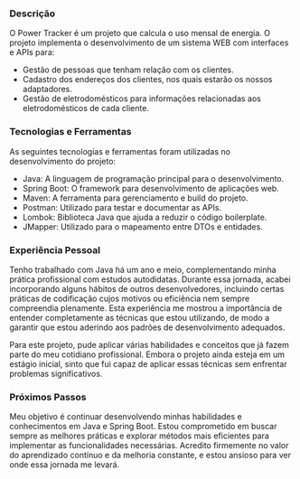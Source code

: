 ### Descrição
 O Power Tracker é um projeto que calcula o uso mensal de energia. O projeto implementa o desenvolvimento de um sistema WEB com interfaces e APIs para:

- Gestão de pessoas que tenham relação com os clientes.
- Cadastro dos endereços dos clientes, nos quais estarão os nossos adaptadores.
- Gestão de eletrodomésticos para informações relacionadas aos eletrodomésticos de cada cliente.

### Tecnologias e Ferramentas
As seguintes tecnologias e ferramentas foram utilizadas no desenvolvimento do projeto:

- Java: A linguagem de programação principal para o desenvolvimento.
- Spring Boot: O framework para desenvolvimento de aplicações web.
- Maven: A ferramenta para gerenciamento e build do projeto.
- Postman: Utilizado para testar e documentar as APIs.
- Lombok: Biblioteca Java que ajuda a reduzir o código boilerplate.
- JMapper: Utilizado para o mapeamento entre DTOs e entidades.

### Experiência Pessoal
Tenho trabalhado com Java há um ano e meio, complementando minha prática profissional com estudos autodidatas. Durante essa jornada, acabei incorporando alguns hábitos de outros desenvolvedores, incluindo certas práticas de codificação cujos motivos ou eficiência nem sempre compreendia plenamente. Esta experiência me mostrou a importância de entender completamente as técnicas que estou utilizando, de modo a garantir que estou aderindo aos padrões de desenvolvimento adequados.

Para este projeto, pude aplicar várias habilidades e conceitos que já fazem parte do meu cotidiano profissional. Embora o projeto ainda esteja em um estágio inicial, sinto que fui capaz de aplicar essas técnicas sem enfrentar problemas significativos.
### Próximos Passos
Meu objetivo é continuar desenvolvendo minhas habilidades e conhecimentos em Java e Spring Boot. Estou comprometido em buscar sempre as melhores práticas e explorar métodos mais eficientes para implementar as funcionalidades necessárias. Acredito firmemente no valor do aprendizado contínuo e da melhoria constante, e estou ansioso para ver onde essa jornada me levará.
